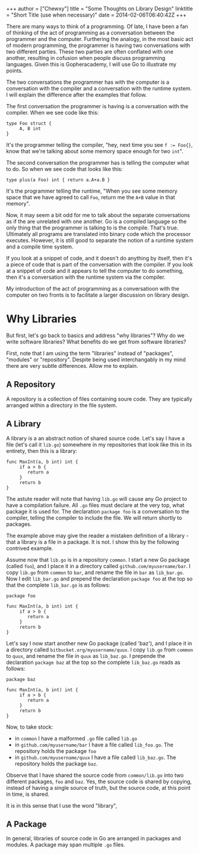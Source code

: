 +++
author = ["Chewxy"]
title = "Some Thoughts on Library Design"
linktitle = "Short Title (use when necessary)"
date = 2014-02-06T06:40:42Z
+++

There are many ways to think of a programming. Of late, I have been a fan of thinking of the act of programming as a conversation between the programmer and the computer. Furthering the analogy, in the most basic act of modern programming, the programmer is having two conversations with two different parties. These two parties are often conflated with one another, resulting in cofusion when people discuss programming languages. Given this is Gopheracademy, I will use Go to illustrate my points.

The two conversations the programmer has with the computer is a conversation with the compiler and a conversation with the runtime system. I will explain the difference after the examples that follow.

The first conversation the programmer is having is a conversation with the compiler. When we see code like this:

```
type Foo struct {
     A, B int
}
```

It's the programmer telling the compiler, "hey, next time you see `f := Foo{}`, know that we're talking about some memory space enough for two `int`".

The second conversation the programmer has is telling the computer what to do. So when we see code that looks like this:

```
type plus(a Foo) int { return a.A+a.B }
```

It's the programmer telling the runtime, "When you see some memory space that we have agreed to call `Foo`, return me the `A+B` value in that memory".

Now, it may seem a bit odd for me to talk about the separate conversations as if the are unrelated with one another. Go is a compiled language so the only thing that the programmer is talking to is the compile. That's true. Ultimately all programs are translated into binary code which the processor executes. However, it is still good to separate the notion of a runtime system and a compile time system.

If you look at a snippet of code, and it doesn't do anything by itself, then it's a piece of code that is part of the conversation with the compiler. If you look at a snippet of code and it appears to tell the computer to do something, then it's a conversation with the runtime system via the compiler.

My introduction of the act of programming as a conversatioon with the computer on two fronts is to facilitate a larger discussion on library design.

# Why Libraries #

But first, let's go back to basics and address "why libraries"? Why do we write software libraries? What benefits do we get from software libraries?

First, note that I am using the term "libraries" instead of "packages", "modules" or "repository". Despite being used interchangably in my mind there are very subtle differences. Allow me to explain.

## A Repository ##

A repository is a collection of files containing soure code. They are typically arranged within a directory in the file system.

## A Library ##

A library is a an abstract notion of shared source code. Let's say I have a file (let's call it `lib.go`) somewhere in my repositories that look like this in its entirety, then this is a library:

```
func MaxInt(a, b int) int {
     if a > b {
     	return a
     }
     return b
}
```

The astute reader will note that having `lib.go` will cause any Go project to have a compilation failure. All `.go` files must declare at the very top, what package it is used for. The declaration `package foo` is a conversation to the compiler, telling the compiler to include the file. We will return shortly to packages.

The example above may give the reader a mistaken definition of a library - that a library is a file in a package. It is not. I show this by the following contrived example.

Assume now that `lib.go` is in a repository `common`. I start a new Go package (called `foo`), and I place it in a directory called `github.com/myusername/bar`. I copy `lib.go` from  `common` to `bar`, and rename the file in `bar` as `lib_bar.go`. Now I edit `lib_bar.go` and prepend the declaration `package foo` at the top so that the complete `lib_bar.go` is as follows:

```
package foo

func MaxInt(a, b int) int {
     if a > b {
     	return a
     }
     return b
}
```

Let's say I now start another new Go package (called 'baz'), and I place it in a directory called `bitbucket.org/myusername/quux`. I copy `lib.go` from `common` to `quux`, and rename the file in `quux` as `lib_baz.go`. I prepende the declaration `package baz` at the top so the complete `lib_baz.go` reads as follows:

```
package baz

func MaxInt(a, b int) int {
     if a > b {
     	return a
     }
     return b
}
```

Now, to take stock:

* in `common` I have a malformed `.go` file called `lib.go`
* in `github.com/myusername/bar` I have a file called `lib_foo.go`. The repository holds the package `foo`
* in `github.com/myusername/quux` I have a file called `lib_baz.go`. The repository holds the package `baz`.

Observe that I have shared the source code from `common/lib.go` into two different packages, `foo` and `baz`. Yes, the source code is shared by copying, instead of having a single source of truth, but the source code, at this point in time, is shared.

It is in this sense that I use the word "library",

## A Package ##

In general, libraries of source code in Go are arranged in packages and modules. A package may span multiple `.go` files.
